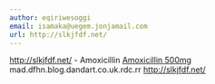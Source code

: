 ```yaml
---
author: eqiriwesoggi
email: isamaka@uegem.jonjamail.com
url: http://slkjfdf.net/
---
```


http://slkjfdf.net/ - Amoxicillin <a href="http://slkjfdf.net/">Amoxicillin 500mg</a> mad.dfhn.blog.dandart.co.uk.rdc.rr http://slkjfdf.net/
